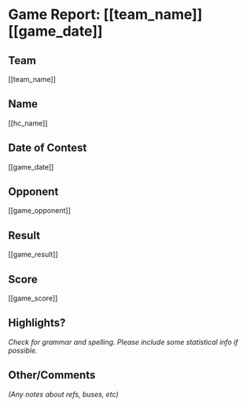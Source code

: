 # Game Report: [[team_name]] [[game_date]]

## Team

[[team_name]]

## Name

[[hc_name]]

## Date of Contest

[[game_date]]

## Opponent

[[game_opponent]]

## Result

[[game_result]]

## Score

[[game_score]]

## Highlights?
_Check for grammar and spelling. Please include some statistical info if possible._



## Other/Comments
_(Any notes about refs, buses, etc)_

